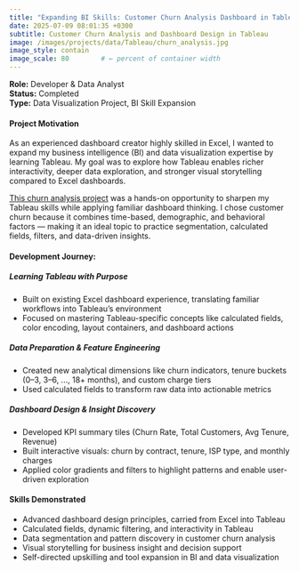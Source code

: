 ```yaml
---
title: "Expanding BI Skills: Customer Churn Analysis Dashboard in Tableau"
date: 2025-07-09 08:01:35 +0300
subtitle: Customer Churn Analysis and Dashboard Design in Tableau
image: /images/projects/data/Tableau/churn_analysis.jpg
image_style: contain
image_scale: 80        # ← percent of container width
---
```


**Role:** Developer & Data Analyst<br>
**Status:** Completed<br>
**Type:** Data Visualization Project, BI Skill Expansion

#### Project Motivation

As an experienced dashboard creator highly skilled in Excel, I wanted to expand my business intelligence (BI) and data visualization expertise by learning Tableau. My goal was to explore how Tableau enables richer interactivity, deeper data exploration, and stronger visual storytelling compared to Excel dashboards.

[This churn analysis project](https://github.com/micah-e-cole/Tableau) was a hands-on opportunity to sharpen my Tableau skills while applying familiar dashboard thinking. I chose customer churn because it combines time-based, demographic, and behavioral factors — making it an ideal topic to practice segmentation, calculated fields, filters, and data-driven insights.

#### Development Journey:

##### Learning Tableau with Purpose
- Built on existing Excel dashboard experience, translating familiar workflows into Tableau’s environment
- Focused on mastering Tableau-specific concepts like calculated fields, color encoding, layout containers, and dashboard actions<br>

##### Data Preparation & Feature Engineering
- Created new analytical dimensions like churn indicators, tenure buckets (0–3, 3–6, ..., 18+ months), and custom charge tiers
- Used calculated fields to transform raw data into actionable metrics<br>

##### Dashboard Design & Insight Discovery
- Developed KPI summary tiles (Churn Rate, Total Customers, Avg Tenure, Revenue)
- Built interactive visuals: churn by contract, tenure, ISP type, and monthly charges
- Applied color gradients and filters to highlight patterns and enable user-driven exploration

#### Skills Demonstrated
- Advanced dashboard design principles, carried from Excel into Tableau
- Calculated fields, dynamic filtering, and interactivity in Tableau
- Data segmentation and pattern discovery in customer churn analysis
- Visual storytelling for business insight and decision support
- Self-directed upskilling and tool expansion in BI and data visualization